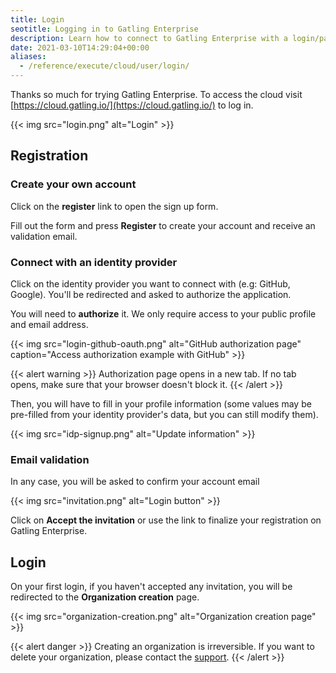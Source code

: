```yaml
---
title: Login
seotitle: Logging in to Gatling Enterprise
description: Learn how to connect to Gatling Enterprise with a login/password, or with Google, GitHub, etc.
date: 2021-03-10T14:29:04+00:00
aliases:
  - /reference/execute/cloud/user/login/
---
```


Thanks so much for trying Gatling Enterprise. To access the cloud visit [https://cloud.gatling.io/](https://cloud.gatling.io/) to log in.

{{< img src="login.png" alt="Login" >}}

## Registration 

### Create your own account

Click on the **register** link to open the sign up form.

Fill out the form and press **Register** to create your account and receive an validation email.

### Connect with an identity provider

Click on the identity provider you want to connect with (e.g: GitHub, Google).
You'll be redirected and asked to authorize the application.

You will need to **authorize** it. We only require access to your public profile and email address.

{{< img src="login-github-oauth.png" alt="GitHub authorization page" caption="Access authorization example with GitHub" >}}

{{< alert warning >}}
Authorization page opens in a new tab. If no tab opens, make sure that your browser doesn't block it.
{{< /alert >}}

Then, you will have to fill in your profile information (some values may be pre-filled from your identity provider's data, but you can still modify them).

{{< img src="idp-signup.png" alt="Update information"  >}}

### Email validation

In any case, you will be asked to confirm your account email

{{< img src="invitation.png" alt="Login button" >}}

Click on **Accept the invitation** or use the link to finalize your registration on Gatling Enterprise.

## Login

On your first login, if you haven't accepted any invitation, you will be redirected to the **Organization creation** page.

{{< img src="organization-creation.png" alt="Organization creation page" >}}

{{< alert danger >}}
Creating an organization is irreversible. If you want to delete your organization, please contact the [support](https://gatlingcorp.atlassian.net/servicedesk/customer/portal/8).
{{< /alert >}}
